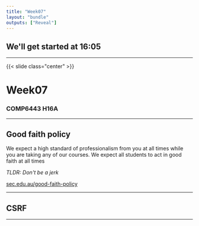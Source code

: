 ```yaml
---
title: "Week07"
layout: "bundle"
outputs: ["Reveal"]
---
```


## We'll get started at 16:05

---

{{< slide class="center" >}}
# Week07
### COMP6443 H16A 

---

## Good faith policy

We expect a high standard of professionalism from you at all times while you are taking any of our courses. We expect all students to act in good faith at all times

*TLDR: Don't be a jerk*

[sec.edu.au/good-faith-policy](https://sec.edu.au/good-faith-policy)

---

## CSRF

---

## 